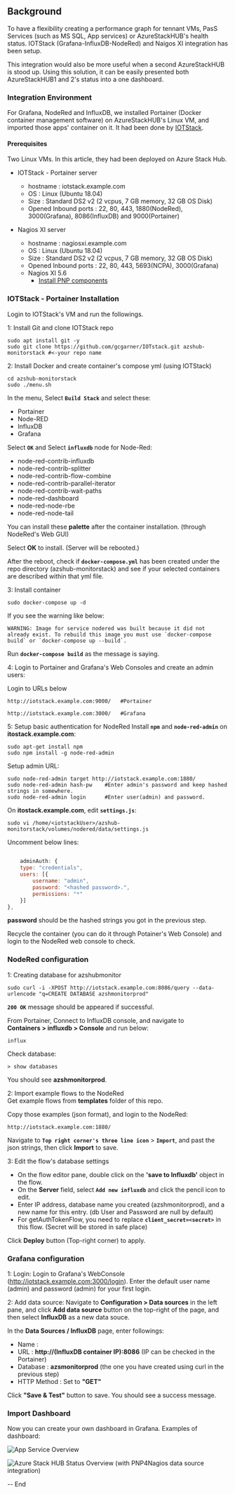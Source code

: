 ## Background

To have a flexibility creating a performance graph for tennant VMs, PasS Services (such as MS SQL, App services) or AzureStackHUB's health status. IOTStack (Grafana-InfluxDB-NodeRed) and Naigos XI integration has been setup.  

This integration would also be more useful when a second AzureStackHUB is stood up. Using this solution, it can be easily presented both AzureStackHUB1 and 2's status into a one dashboard.  
  

### Integration Environment

For Grafana, NodeRed and InfluxDB, we installed Portainer (Docker container management software) on AzureStackHUB's Linux VM, and imported those apps' container on it. It had been done by [IOTStack](https://github.com/gcgarner/IOTstack).  


#### Prerequisites

Two Linux VMs. In this article, they had been deployed on Azure Stack Hub. 

- IOTStack - Portainer server
  - hostname : iotstack.example.com
  - OS : Linux (Ubuntu 18.04)
  - Size : Standard DS2 v2 (2 vcpus, 7 GB memory, 32 GB OS Disk)  
  - Opened Inbound ports : 22, 80, 443, 1880(NodeRed), 3000(Grafana), 8086(InfluxDB) and 9000(Portainer)

- Nagios XI server
  - hostname : nagiosxi.example.com
  - OS : Linux (Ubuntu 18.04)
  - Size : Standard DS2 v2 (2 vcpus, 7 GB memory, 32 GB OS Disk)  
  - Opened Inbound ports : 22, 80, 443, 5693(NCPA), 3000(Grafana)
  - Nagios XI 5.6
    - [Install PNP components](https://support.nagios.com/kb/article/nagios-xi-using-grafana-with-existing-performance-data-805.html) 


### IOTStack - Portainer Installation  

Login to IOTStack's VM and run the followings.

1: Install Git and clone IOTStack repo

```console
sudo apt install git -y
sudo git clone https://github.com/gcgarner/IOTstack.git azshub-monitorstack #<-your repo name
```  

2: Install Docker and create container's compose yml (using IOTStack)


```console
cd azshub-monitorstack  
sudo ./menu.sh  
```

In the menu, Select **`Build Stack`** and select these:

- Portainer
- Node-RED  
- InfluxDB  
- Grafana  
  
Select **`OK`** and Select **`influxdb`** node for Node-Red:

- node-red-contrib-influxdb
- node-red-contrib-splitter  
- node-red-contrib-flow-combine  
- node-red-contrib-parallel-iterator  
- node-red-contrib-wait-paths  
- node-red-dashboard  
- node-red-node-rbe  
- node-red-node-tail  
  
You can install these **palette** after the container installation. (through NodeRed's Web GUI)  
  
Select **OK** to install. (Server will be rebooted.)  

After the reboot, check if **`docker-compose.yml`** has been created under the repo directory (azshub-monitorstack) and see if your selected containers are described within that yml file.  

3: Install container  

```console
sudo docker-compose up -d
```  

If you see the warning like below:

```console
WARNING: Image for service nodered was built because it did not already exist. To rebuild this image you must use `docker-compose build` or `docker-compose up --build`.  
```  

Run **`docker-compose build`** as the message is saying.  


4: Login to Portainer and Grafana's Web Consoles and create an admin users:  

Login to URLs below  

```http
http://iotstack.example.com:9000/   #Portainer

http://iotstack.example.com:3000/   #Grafana  

```  


5: Setup basic authentication for NodeRed
Install **`npm`** and **`node-red-admin`** on **itostack.example.com**:

```console
sudo apt-get install npm
sudo npm install -g node-red-admin
```  

Setup admin URL:  

```console  
sudo node-red-admin target http://iotstack.example.com:1880/
sudo node-red-admin hash-pw    #Enter admin's password and keep hashed strings in somewhere.
sudo node-red-admin login      #Enter user(admin) and password.
```  

On **itostack.example.com**, edit **`settings.js`**:  

```console
sudo vi /home/<iotstackUser>/azshub-monitorstack/volumes/nodered/data/settings.js  
```  

Uncomment below lines:  

```javascript
  
    adminAuth: {
    type: "credentials",
    users: [{
        username: "admin",
        password: "<hashed password>.",
        permissions: "*"
    }]
},

```

**password** should be the hashed strings you got in the previous step.  
  
Recycle the container (you can do it through Potainer's Web Console) and login to the NodeRed web console to check.  
  

### NodeRed configuration

1: Creating database for azshubmonitor

```console
sudo curl -i -XPOST http://iotstack.example.com:8086/query --data-urlencode "q=CREATE DATABASE azshmonitorprod"  
```

**`200 OK`** message should be appeared if successful.  

From Portainer, Connect to InfluxDB console, and navigate to  
**Containers > influxdb > Console** and run below:

```console
influx
```  

Check database:  

```console
> show databases
```   

You should see **azshmonitorprod**.

2: Import example flows to the NodeRed  
Get example flows from **templates** folder of this repo.

Copy those examples (json format), and login to the NodeRed:

```http
http://iotstack.example.com:1880/
```

Navigate to **`Top right corner's three line icon`** > **`Import`**, and past the json strings, then click **Import** to save. 


3: Edit the flow's database settings

- On the flow editor pane, double click on the **'save to Influxdb'** object in the flow.  
- On the **Server** field, select **`Add new influxdb`** and click the pencil icon to edit.
- Enter IP address, database name you created (azshmonitorprod), and a new name for this entry. (db User and Password are null by default)
- For getAuthTokenFlow, you need to replace **`client_secret=<secret>`** in this flow. (Secret will be stored in safe place)  
    
Click **Deploy** button (Top-right corner) to apply.  
  
  
### Grafana configuration

1: Login: 
Login to Grafana's WebConsole (http://iotstack.example.com:3000/login).
Enter the default user name (admin) and password (admin) for your first login.  
  
2: Add data source:
Navigate to **Configuration > Data sources** in the left pane, and click **Add data source** button on the top-right of the page, and then select **InfluxDB** as a new data souce.  
 
In the **Data Sources / InfluxDB** page, enter followings:  

- Name : **<your data source name>**  
- URL : **http://(InfluxDB container IP):8086** (IP can be checked in the Portainer)
- Database : **azsmonitorprod** (the one you have created using curl in the previous step)  
- HTTP Method : Set to **"GET"**  

Click **"Save & Test"** button to save. You should see a success message.  

  
### Import Dashboard

Now you can create your own dashboard in Grafana.
Examples of dashboard:  

![App Service Overview](img/AppServicesOverview-Grafana.png)  
  
![Azure Stack HUB Status Overview (with PNP4Nagios data source integration)](img/AzshStatusOverviewGraph.png)  

-- End